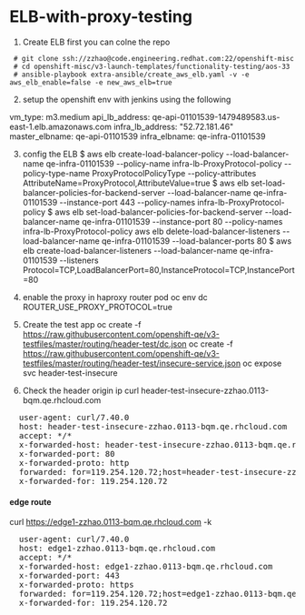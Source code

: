 # ELB-with-proxy-testing

1. Create ELB first 
   you can colne the repo 
   
  ```
   # git clone ssh://zzhao@code.engineering.redhat.com:22/openshift-misc
   # cd openshift-misc/v3-launch-templates/functionality-testing/aos-33
   # ansible-playbook extra-ansible/create_aws_elb.yaml -v -e aws_elb_enable=false -e new_aws_elb=true
   ```
2. setup the openshift env with jenkins using the following 
    
vm_type: m3.medium
api_lb_address: qe-api-01101539-1479489583.us-east-1.elb.amazonaws.com
infra_lb_address: "52.72.181.46"
master_elbname: qe-api-01101539
infra_elbname: qe-infra-01101539
    
 3. config the ELB
   $ aws elb create-load-balancer-policy --load-balancer-name qe-infra-01101539 --policy-name infra-lb-ProxyProtocol-policy --policy-type-name ProxyProtocolPolicyType --policy-attributes AttributeName=ProxyProtocol,AttributeValue=true
   $ aws elb set-load-balancer-policies-for-backend-server --load-balancer-name qe-infra-01101539 --instance-port 443 --policy-names infra-lb-ProxyProtocol-policy
   $ aws elb set-load-balancer-policies-for-backend-server --load-balancer-name qe-infra-01101539 --instance-port 80 --policy-names infra-lb-ProxyProtocol-policy
aws elb delete-load-balancer-listeners --load-balancer-name qe-infra-01101539 --load-balancer-ports 80
   $ aws elb create-load-balancer-listeners --load-balancer-name qe-infra-01101539 --listeners Protocol=TCP,LoadBalancerPort=80,InstanceProtocol=TCP,InstancePort=80
   
 4. enable the proxy in haproxy router pod
    oc env dc ROUTER_USE_PROXY_PROTOCOL=true
  5. Create the test app
    oc create -f https://raw.githubusercontent.com/openshift-qe/v3-testfiles/master/routing/header-test/dc.json
    oc create -f https://raw.githubusercontent.com/openshift-qe/v3-testfiles/master/routing/header-test/insecure-service.json
    oc expose svc header-test-insecure

  6. Check the header origin ip
   curl header-test-insecure-zzhao.0113-bqm.qe.rhcloud.com
<pre>
  user-agent: curl/7.40.0
  host: header-test-insecure-zzhao.0113-bqm.qe.rhcloud.com
  accept: */*
  x-forwarded-host: header-test-insecure-zzhao.0113-bqm.qe.rhcloud.com
  x-forwarded-port: 80
  x-forwarded-proto: http
  forwarded: for=119.254.120.72;host=header-test-insecure-zzhao.0113-bqm.qe.rhcloud.com;proto=http
  x-forwarded-for: 119.254.120.72
</pre>
 #### edge route ###
 curl https://edge1-zzhao.0113-bqm.qe.rhcloud.com -k
<pre>
  user-agent: curl/7.40.0
  host: edge1-zzhao.0113-bqm.qe.rhcloud.com
  accept: */*
  x-forwarded-host: edge1-zzhao.0113-bqm.qe.rhcloud.com
  x-forwarded-port: 443
  x-forwarded-proto: https
  forwarded: for=119.254.120.72;host=edge1-zzhao.0113-bqm.qe.rhcloud.com;proto=https
  x-forwarded-for: 119.254.120.72
</pre>

